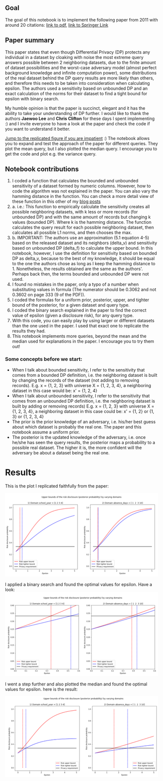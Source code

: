 ## Goal

The goal of this notebook is to implement the following paper from 2011 with around 20 citations: [link to pdf](https://git.gnunet.org/bibliography.git/plain/docs/Choosing-%CE%B5-2011Lee.pdf), [link to Springer Link](https://link.springer.com/chapter/10.1007/978-3-642-24861-0_22)

## Paper summary

This paper states that even though Differential Privacy (DP) protects any individual in a dataset by cloaking with noise the most extreme query answers possible between 2 neighboring datasets, due to the finite amount of dataset possibilities and the worst-case adversary model (almost perfect background knowledge and infinite computation power), some distributions of the real dataset behind the DP query results are more likely than others, and therefore this needs to be taken into consideration when calculating epsilon. The authors used a sensitivity based on unbounded DP and an exact calculation of the norms for their dataset to find a tight bound for epsilon with binary search.

My humble opinion is that the paper is succinct, elegant and it has the ability to take your understanding of DP further. I would like to thank the authors **Jaewoo Lee** and **Chris Clifton** for these days I spent implementing :) and I invite everyone to have a look at the paper and check the code if you want to understand it better.

[Jump to the replicated figure if you are impatient](#results) :) 
The notebook allows you to expand and test the approach of the paper for different queries. They plot the mean query, but I also plotted the median query. I encourage you to get the code and plot e.g. the variance query.

## Notebook contributions

1. I coded a function that calculates the bounded and unbounded sensitivity of a dataset formed by numeric columns. However, how to code the algorithm was not explained in the paper. You can also vary the hamming distance in the function. You can check a more detail view of these function in this other of my [blog posts](https://github.com/gonzalo-munillag/Blog/tree/main/My_implementations/Global_sensitivity)
1. a. i.e.: This function to empirically calculate the sensitivity creates all possible neighboring datasets, with k less or more records (for unbounded DP) and with the same amount of records but changing k values (bounded DP). Where k is the hamming distance. The function calculates the query result for each possible neighboring dataset, then calculates all possible L1 norms, and then chooses the max.
1. b. IMPORTANT: The authors use an approximation (5.1 equation 4-5) based on the released dataset and its neighbors (delta_v) and sensitivity based on unbounded DP (delta_f) to calculate the upper bound. In this notebook, however, I use the definition for sensitivity based on bounded DP as delta_v, because to the best of my knowledge, it should be equal to the one the authors chose as long as I keep the hamming distance to 1. Nonetheless, the results obtained are the same as the authors'. Perhaps back then, the terms bounded and unbounded DP were not used.
3. I found no mistakes in the paper, only a typo of a number when substituting values in formula (The numerator should be 0.3062 and not 0.3602 on page 333 (9 of the PDF)). 
4. I coded the formulas for a uniform prior, posterior, upper, and tighter bound of the posterior, for a given dataset and query type.
5. I coded the binary search explained in the paper to find the correct value of epsilon (given a disclosure risk), for any query type.
6. With this code, you can easily play by using larger or different datasets than the one used in the paper. I used that exact one to replicate the results they had.
7. This notebook implements more queries, beyond the mean and the median used for explanations in the paper. I encourage you to try them out!
  
### Some concepts before we start:

- When I talk about bounded sensitivity, I refer to the sensitivity that comes from a bounded DP definition, i.e. the neighboring dataset is built by changing the records of the dataset (not adding to removing records). E.g. x = {1, 2, 3} with universe X = {1, 2, 3, 4}, a neighboring dataset in this case would be: x' = {1, 2, 4}
-  When I talk about unbounded sensitivity, I refer to the sensitivity that comes from an unbounded DP definition, i.e. the neighboring dataset is built by adding or removing records) E.g. x = {1, 2, 3} with universe X = {1, 2, 3, 4}, a neighboring dataset in this case could be: x' = {1, 2} or {1, 3} or {1, 2, 3, 4}
- The prior is the prior knowledge of an adversary, i.e. his/her best guess about which dataset is probably the real one. The paper and this notebook assume a uniform prior.
- The posterior is the updated knowledge of the adversary, i.e. once he/she has seen the query results,  the posterior maps a probability to a possible real dataset. The higher it is, the more confident will the adversary be about a dataset being the real one.

<a name="results"></a>
# Results

This is the plot I replicated faithfully from the paper:

![Fig_2](Images/Fig_2.png)

I applied a binary search and found the optimal values for epsilon. Have a look:
![Fig_2_zoom](Images/Fig_2_zoom.png)

I went a step further and also plotted the median and found the optimal values for epsilon. here is the result:

![fig_median](Images/fig_median.png)


